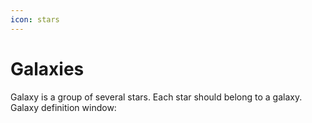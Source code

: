 ```yaml
---
icon: stars
---
```


# Galaxies

Galaxy is a group of several stars. Each star should belong to a galaxy. Galaxy definition window:
